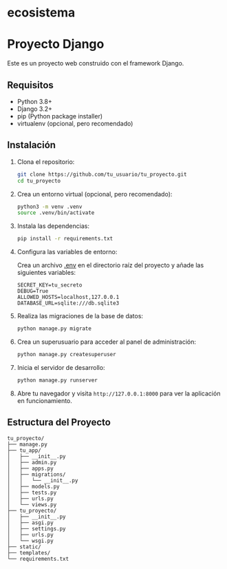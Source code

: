 # ecosistema

# Proyecto Django

Este es un proyecto web construido con el framework Django.

## Requisitos

- Python 3.8+
- Django 3.2+
- pip (Python package installer)
- virtualenv (opcional, pero recomendado)

## Instalación

1. Clona el repositorio:

    ```bash
    git clone https://github.com/tu_usuario/tu_proyecto.git
    cd tu_proyecto
    ```

2. Crea un entorno virtual (opcional, pero recomendado):

    ```bash
    python3 -m venv .venv
    source .venv/bin/activate
    ```

3. Instala las dependencias:

    ```bash
    pip install -r requirements.txt
    ```

4. Configura las variables de entorno:

    Crea un archivo [.env](http://_vscodecontentref_/1) en el directorio raíz del proyecto y añade las siguientes variables:

    ```env
    SECRET_KEY=tu_secreto
    DEBUG=True
    ALLOWED_HOSTS=localhost,127.0.0.1
    DATABASE_URL=sqlite:///db.sqlite3
    ```

5. Realiza las migraciones de la base de datos:

    ```bash
    python manage.py migrate
    ```

6. Crea un superusuario para acceder al panel de administración:

    ```bash
    python manage.py createsuperuser
    ```

7. Inicia el servidor de desarrollo:

    ```bash
    python manage.py runserver
    ```

8. Abre tu navegador y visita `http://127.0.0.1:8000` para ver la aplicación en funcionamiento.

## Estructura del Proyecto

```plaintext
tu_proyecto/
├── manage.py
├── tu_app/
│   ├── __init__.py
│   ├── admin.py
│   ├── apps.py
│   ├── migrations/
│   │   └── __init__.py
│   ├── models.py
│   ├── tests.py
│   ├── urls.py
│   └── views.py
├── tu_proyecto/
│   ├── __init__.py
│   ├── asgi.py
│   ├── settings.py
│   ├── urls.py
│   └── wsgi.py
├── static/
├── templates/
└── requirements.txt
